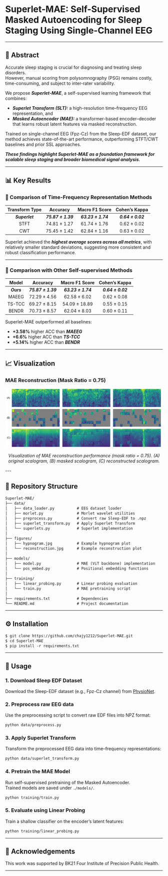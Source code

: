# Superlet-MAE: Self-Supervised Masked Autoencoding for Sleep Staging Using Single-Channel EEG

---

## 🚀 Abstract
Accurate sleep staging is crucial for diagnosing and treating sleep disorders.  
However, manual scoring from polysomnography (PSG) remains costly, time-consuming, and subject to inter-rater variability.  

We propose **_Superlet-MAE_**, a self-supervised learning framework that combines:  
- **_Superlet Transform (SLT):_** a high-resolution time–frequency EEG representation, and  
- **_Masked Autoencoder (MAE):_** a transformer-based encoder–decoder that learns robust latent features via masked reconstruction.  

Trained on single-channel EEG (Fpz-Cz) from the Sleep-EDF dataset, our method achieves state-of-the-art performance, outperforming STFT/CWT baselines and prior SSL approaches.  

***These findings highlight Superlet-MAE as a foundation framework for scalable sleep staging and broader biomedical signal analysis.***

---

## 📊 Key Results

### 🔹 Comparison of Time-Frequency Representation Methods
| Transform Type |      Accuracy      |   Macro F1 Score   |   Cohen’s Kappa   |
|:--------------:|:------------------:|:------------------:|:-----------------:|
| **_Superlet_** | **_75.87 ± 1.39_** | **_63.23 ± 1.74_** | **_0.64 ± 0.02_** |
|      STFT      |    74.81 ± 1.27    |    61.74 ± 1.76    |    0.62 ± 0.02    |
|      CWT       |    75.45 ± 1.42    |    62.84 ± 1.16    |    0.63 ± 0.02    |

Superlet achieved the **_highest average scores across all metrics_**, with relatively smaller standard deviations, suggesting more consistent and robust classification performance.

---

### 🔹 Comparison with Other Self-supervised Methods
| Model      |      Accuracy      |   Macro F1 Score   |   Cohen’s Kappa   |
|:----------:|:------------------:|:------------------:|:-----------------:|
| **_Ours_** | **_75.87 ± 1.39_** | **_63.23 ± 1.74_** | **_0.64 ± 0.02_** |
| MAEEG      |    72.29 ± 4.56    |    62.58 ± 6.02    |    0.62 ± 0.08    |
| TS-TCC     |    69.27 ± 8.15    |   54.09 ± 18.89    |    0.55 ± 0.15    |
| BENDR      |    70.73 ± 8.57    |    62.04 ± 8.03    |    0.60 ± 0.11    |

Superlet-MAE outperformed all baselines:  
- **+3.58%** higher ACC than **_MAEEG_**
- **+6.6%** higher ACC than **_TS-TCC_** 
- **+5.14%** higher ACC than **_BENDR_**

---

## 📈 Visualization

### MAE Reconstruction (Mask Ratio = 0.75)
<p align="center">
  <img src="./figures/reconstruction.jpg" width="900"/>
</p>
<p align="center">
  <em>Visualization of MAE reconstruction performance (mask ratio = 0.75). (A) original scalogram, (B) masked scalogram, (C) reconstructed scalogram.</em>
</p>
---

## 📂 Repository Structure
```
Superlet-MAE/
├── data/
│   ├── data_loader.py          # EEG dataset loader
│   ├── morlet.py               # Morlet wavelet utilities
│   ├── preprocess.py           # Convert raw Sleep-EDF to .npz
│   ├── superlet_transform.py   # Apply Superlet Transform
│   └── superlets.py            # Superlet implementation
│
├── figures/
│   ├── hypnogram.jpg           # Example hypnogram plot
│   └── reconstruction.jpg      # Example reconstruction plot
│
├── models/
│   ├── model.py                # MAE (ViT backbone) implementation
│   └── pos_embed.py            # Positional embedding functions
│
├── training/
│   ├── linear_probing.py       # Linear probing evaluation
│   └── train.py                # MAE pretraining script
│
├── requirements.txt            # Dependencies
└── README.md                   # Project documentation
```

---

## ⚙️ Installation
```
$ git clone https://github.com/chajy1212/Superlet-MAE.git
$ cd Superlet-MAE
$ pip install -r requirements.txt
```
---

## 🏃 Usage

### 1. Download Sleep EDF Dataset  
Download the Sleep-EDF dataset (e.g., Fpz-Cz channel) from [PhysioNet](https://www.physionet.org/content/sleep-edfx/1.0.0/).

### 2. Preprocess raw EEG data  
Use the preprocessing script to convert raw EDF files into NPZ format:
```bash
python data/preprocess.py
```

### 3. Apply Superlet Transform
Transform the preprocessed EEG data into time–frequency representations:
```bash
python data/superlet_transform.py
```

### 4. Pretrain the MAE Model
Run self-supervised pretraining of the Masked Autoencoder.  
Trained models are saved under `./models/`.
```bash
python training/train.py
```

### 5. Evaluate using Linear Probing
Train a shallow classifier on the encoder’s latent features:
```bash
python training/linear_probing.py
```

---

## 📌 Acknowledgements

This work was supported by BK21 Four Institute of Precision Public Health.

---